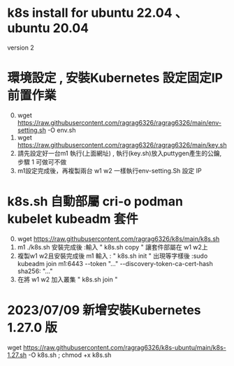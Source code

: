 # k8s install for ubuntu 22.04 、 ubuntu 20.04 

version 2

# 環境設定 , 安裝Kubernetes 設定固定IP前置作業
0. wget https://raw.githubusercontent.com/ragrag6326/ragrag6326/main/env-setting.sh -O env.sh
1. wget https://raw.githubusercontent.com/ragrag6326/ragrag6326/main/key.sh 
2. 請先設定好一台m1 執行(上面網址) , 執行(key.sh)放入puttygen產生的公鑰,步驟 1 可做可不做 
3. m1設定完成後，再複製兩台 w1 w2 一樣執行env-setting.Sh 設定 IP 

# k8s.sh 自動部屬 cri-o podman kubelet kubeadm 套件
  0. wget https://raw.githubusercontent.com/ragrag6326/k8s/main/k8s.sh 
  1. m1 ./k8s.sh 安裝完成後 :輸入 " k8s.sh copy " 讓套件部屬在 w1 w2上
  2. 複製w1 w2且安裝完成後 m1 輸入 : " k8s.sh init " 
     出現等字樣後 :sudo kubeadm join m1:6443 --token "..."  --discovery-token-ca-cert-hash sha256: "..."
  3. 在將 w1 w2 加入叢集  " k8s.sh join " 


# 2023/07/09 新增安裝Kubernetes 1.27.0 版
wget https://raw.githubusercontent.com/ragrag6326/k8s-ubuntu/main/k8s-1.27.sh -O k8s.sh ; chmod +x k8s.sh
